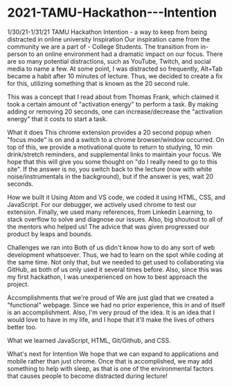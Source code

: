 # 2021-TAMU-Hackathon---Intention
1/30/21-1/31/21 TAMU Hackathon
Intention - a way to keep from being distracted in online university
Inspiration
Our inspiration came from the community we are a part of - College Students. The transition from in-person to an online environment had a dramatic impact on our focus. There are so many potential distractions, such as YouTube, Twitch, and social media to name a few. At some point, I was distracted so frequently, Alt+Tab became a habit after 10 minutes of lecture. Thus, we decided to create a fix for this, utilizing something that is known as the 20 second rule.

This was a concept that I read about from Thomas Frank, which claimed it took a certain amount of "activation energy" to perform a task. By making adding or removing 20 seconds, one can increase/decrease the "activation energy" that it costs to start a task.

What it does
This chrome extension provides a 20 second popup when "focus mode" is on and a switch to a chrome browser/window occurred. On top of this, we provide a motivational quote to return to studying, 10 min drink/stretch reminders, and supplemental links to maintain your focus. We hope that this will give you some thought on "do I really need to go to this site". If the answer is no, you switch back to the lecture (now with white noise/instrumentals in the background), but if the answer is yes, wait 20 seconds.

How we built it
Using Atom and VS code, we coded it using HTML, CSS, and JavaScript. For our debugger, we actively used chrome to test our extension. Finally, we used many references, from Linkedin Learning, to stack overflow to solve and diagnose our issues. Also, big shoutout to all of the mentors who helped us! The advice that was given progressed our product by leaps and bounds.

Challenges we ran into
Both of us didn't know how to do any sort of web development whatsoever. Thus, we had to learn on the spot while coding at the same time. Not only that, but we needed to get used to collaborating via GitHub, as both of us only used it several times before. Also, since this was my first hackathon, I was unexperienced on how to best approach the project.

Accomplishments that we're proud of
We are just glad that we created a "functional" webpage. Since we had no prior experience, this in and of itself is an accomplishment. Also, I'm very proud of the idea. It is an idea that I would love to have in my life, and I hope that it'll make the lives of others better too.

What we learned
JavaScript, HTML, Git/Github, and CSS.

What's next for Intention
We hope that we can expand to applications and mobile rather than just chrome. Once that is accomplished, we may add something to help with sleep, as that is one of the environmental factors that causes people to become distracted during lecture!
